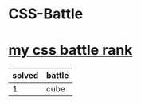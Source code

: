 # CSS-Battle

# [my css battle rank](https://cssbattle.dev/player/NRClqjBuPcfhhmVfQNJzc7JqJJh1)
| solved | battle |
| ------ | ------ |
| 1      | cube   |
